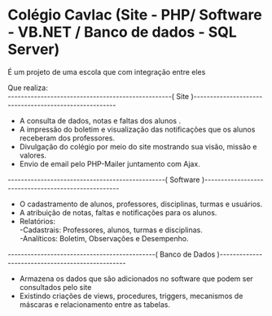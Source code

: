 # Colégio Cavlac (Site - PHP/ Software - VB.NET / Banco de dados - SQL Server)

É um projeto de uma escola que com integração entre eles

Que realiza:<br>
--------------------------------------------------( Site )------------------------------------------------------
- A consulta de dados, notas e faltas dos alunos .
- A impressão do boletim e visualização das notificações que os alunos receberam dos professores.
- Divulgação do colégio por meio do site mostrando sua visão, missão e valores.
- Envio de email pelo PHP-Mailer juntamento com Ajax.

------------------------------------------------( Software )----------------------------------------------------
- O cadastramento de alunos, professores, disciplinas, turmas e usuários.
- A atribuição de notas, faltas e notificações para os alunos.
- Relatórios:<br>
	-Cadastrais: Professores, alunos, turmas e disciplinas.<br>
	-Analíticos: Boletim, Observações e Desempenho.

---------------------------------------------( Banco de Dados )-------------------------------------------------
- Armazena os dados que são adicionados no software que podem ser consultados pelo site
- Existindo criações de views, procedures, triggers, mecanismos de máscaras e relacionamento entre as tabelas.

